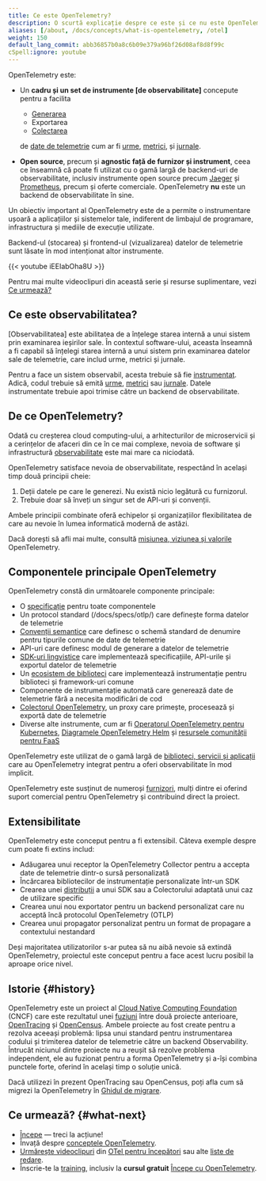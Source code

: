 ```yaml
---
title: Ce este OpenTelemetry?
description: O scurtă explicație despre ce este și ce nu este OpenTelemetry.
aliases: [/about, /docs/concepts/what-is-opentelemetry, /otel]
weight: 150
default_lang_commit: abb36857b0a8c6b09e379a96bf26d08af8d8f99c
cSpell:ignore: youtube
---
```


OpenTelemetry este:

- Un **cadru și un set de instrumente [de observabilitate]** concepute pentru a
  facilita
  - [Generarea][instr]
  - Exportarea
  - [Colectarea](../concepts/components/#collector)

  de [date de telemetrie][] cum ar fi [urme], [metrici], și [jurnale].

- **Open source**, precum și **agnostic față de furnizor și instrument**, ceea
  ce înseamnă că poate fi utilizat cu o gamă largă de backend-uri de
  observabilitate, inclusiv instrumente open source precum [Jaeger] și
  [Prometheus], ​​precum și oferte comerciale. OpenTelemetry **nu** este un
  backend de observabilitate în sine.

Un obiectiv important al OpenTelemetry este de a permite o instrumentare ușoară
a aplicațiilor și sistemelor tale, indiferent de limbajul de programare,
infrastructura și mediile de execuție utilizate.

Backend-ul (stocarea) și frontend-ul (vizualizarea) datelor de telemetrie sunt
lăsate în mod intenționat altor instrumente.

<div class="td-max-width-on-larger-screens">
{{< youtube iEEIabOha8U >}}
</div>

Pentru mai multe videoclipuri din această serie și resurse suplimentare, vezi
[Ce urmează?](#what-next)

## Ce este observabilitatea?

[Observabilitatea] este abilitatea de a înțelege starea internă a unui sistem
prin examinarea ieșirilor sale. În contextul software-ului, aceasta înseamnă a
fi capabil să înțelegi starea internă a unui sistem prin examinarea datelor sale
de telemetrie, care includ urme, metrici și jurnale.

Pentru a face un sistem observabil, acesta trebuie să fie [instrumentat][instr].
Adică, codul trebuie să emită [urme], [metrici] sau [jurnale]. Datele
instrumentate trebuie apoi trimise către un backend de observabilitate.

## De ce OpenTelemetry?

Odată cu creșterea cloud computing-ului, a arhitecturilor de microservicii și a
cerințelor de afaceri din ce în ce mai complexe, nevoia de software și
infrastructură [observabilitate] este mai mare ca niciodată.

OpenTelemetry satisface nevoia de observabilitate, respectând în același timp
două principii cheie:

1. Deții datele pe care le generezi. Nu există nicio legătură cu furnizorul.
2. Trebuie doar să înveți un singur set de API-uri și convenții.

Ambele principii combinate oferă echipelor și organizațiilor flexibilitatea de
care au nevoie în lumea informatică modernă de astăzi.

Dacă dorești să afli mai multe, consultă
[misiunea, viziunea și valorile](/community/mission/) OpenTelemetry.

## Componentele principale OpenTelemetry

OpenTelemetry constă din următoarele componente principale:

- O [specificație](/docs/specs/otel) pentru toate componentele
- Un protocol standard (/docs/specs/otlp/) care definește forma datelor de
  telemetrie
- [Convenții semantice](/docs/specs/semconv/) care definesc o schemă standard de
  denumire pentru tipurile comune de date de telemetrie
- API-uri care definesc modul de generare a datelor de telemetrie
- [SDK-uri lingvistice](../languages) care implementează specificațiile,
  API-urile și exportul datelor de telemetrie
- Un [ecosistem de biblioteci](/ecosystem/registry) care implementează
  instrumentație pentru biblioteci și framework-uri comune
- Componente de instrumentație automată care generează date de telemetrie fără a
  necesita modificări de cod
- [Colectorul OpenTelemetry](../collector), un proxy care primește, procesează
  și exportă date de telemetrie
- Diverse alte instrumente, cum ar fi
  [Operatorul OpenTelemetry pentru Kubernetes](../platforms/kubernetes/operator/),
  [Diagramele OpenTelemetry Helm](../platforms/kubernetes/helm/) și
  [resursele comunității pentru FaaS](../platforms/faas/)

OpenTelemetry este utilizat de o gamă largă de
[biblioteci, servicii și aplicații](/ecosystem/integrations/) care au
OpenTelemetry integrat pentru a oferi observabilitate în mod implicit.

OpenTelemetry este susținut de numeroși [furnizori](/ecosystem/vendors/), mulți
dintre ei oferind suport comercial pentru OpenTelemetry și contribuind direct la
proiect.

## Extensibilitate

OpenTelemetry este conceput pentru a fi extensibil. Câteva exemple despre cum
poate fi extins includ:

- Adăugarea unui receptor la OpenTelemetry Collector pentru a accepta date de
  telemetrie dintr-o sursă personalizată
- Încărcarea bibliotecilor de instrumentație personalizate într-un SDK
- Crearea unei [distribuții](../concepts/distributions/) a unui SDK sau a
  Colectorului adaptată unui caz de utilizare specific
- Crearea unui nou exportator pentru un backend personalizat care nu acceptă
  încă protocolul OpenTelemetry (OTLP)
- Crearea unui propagator personalizat pentru un format de propagare a
  contextului nestandard

Deși majoritatea utilizatorilor s-ar putea să nu aibă nevoie să extindă
OpenTelemetry, proiectul este conceput pentru a face acest lucru posibil la
aproape orice nivel.

## Istorie {#history}

OpenTelemetry este un proiect al [Cloud Native Computing Foundation][] (CNCF)
care este rezultatul unei [fuziuni] între două proiecte anterioare,
[OpenTracing](https://opentracing.io) și [OpenCensus](https://opencensus.io).
Ambele proiecte au fost create pentru a rezolva aceeași problemă: lipsa unui
standard pentru instrumentarea codului și trimiterea datelor de telemetrie către
un backend Observability. Întrucât niciunul dintre proiecte nu a reușit să
rezolve problema independent, ele au fuzionat pentru a forma OpenTelemetry și
a-își combina punctele forte, oferind în același timp o soluție unică.

Dacă utilizezi în prezent OpenTracing sau OpenCensus, poți afla cum să migrezi
la OpenTelemetry în [Ghidul de migrare](../migration/).

[fuziuni]:
  https://www.cncf.io/blog/2019/05/21/a-brief-history-of-opentelemetry-so-far/

## Ce urmează? {#what-next}

- [Începe](../getting-started/) &mdash; treci la acțiune!
- Învață despre [conceptele OpenTelemetry](../concepts/).
- [Urmărește videoclipuri][] din [OTel pentru începători][] sau alte [liste de
  redare].
- Înscrie-te la [training](/training), inclusiv la **cursul gratuit**
  [Începe cu OpenTelemetry](/training/#courses).

[Cloud Native Computing Foundation]: https://www.cncf.io
[instr]: ../concepts/instrumentation
[Jaeger]: https://www.jaegertracing.io/
[jurnale]: ../concepts/signals/logs/
[metrici]: ../concepts/signals/metrics/
[observabilitate]: ../concepts/observability-primer/#what-is-observability
[OTel pentru începători]:
  https://www.youtube.com/playlist?list=PLVYDBkQ1TdyyWjeWJSjXYUaJFVhplRtvN
[liste de redare]: https://www.youtube.com/@otel-official/playlists
[Prometheus]: https://prometheus.io/
[date de telemetrie]: ../concepts/signals/
[urme]: ../concepts/signals/traces/
[Urmărește videoclipuri]: https://www.youtube.com/@otel-official
